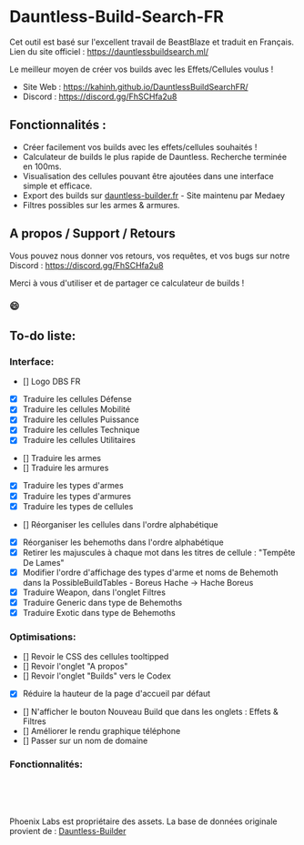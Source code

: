 # Dauntless-Build-Search-FR
Cet outil est basé sur l'excellent travail de BeastBlaze et traduit en Français.
Lien du site officiel : https://dauntlessbuildsearch.ml/

Le meilleur moyen de créer vos builds avec les Effets/Cellules voulus !

- Site Web : https://kahinh.github.io/DauntlessBuildSearchFR/
- Discord : https://discord.gg/FhSCHfa2u8

## Fonctionnalités :
- Créer facilement vos builds avec les effets/cellules souhaités !
- Calculateur de builds le plus rapide de Dauntless. Recherche terminée en 100ms.
- Visualisation des cellules pouvant être ajoutées dans une interface simple et efficace.
- Export des builds sur [dauntless-builder.fr](https://dauntless-builder.fr/) - Site maintenu par Medaey
- Filtres possibles sur les armes & armures.

## A propos / Support / Retours
Vous pouvez nous donner vos retours, vos requêtes, et vos bugs sur notre Discord : https://discord.gg/FhSCHfa2u8

Merci à vous d'utiliser et de partager ce calculateur de builds !

### 😄

## To-do liste:
### Interface:
- [] Logo DBS FR
- [X] Traduire les cellules Défense
- [X] Traduire les cellules Mobilité
- [X] Traduire les cellules Puissance
- [X] Traduire les cellules Technique
- [X] Traduire les cellules Utilitaires
- [] Traduire les armes
- [] Traduire les armures
- [X] Traduire les types d'armes
- [X] Traduire les types d'armures
- [X] Traduire les types de cellules
- [] Réorganiser les cellules dans l'ordre alphabétique
- [X] Réorganiser les behemoths dans l'ordre alphabétique
- [X] Retirer les majuscules à chaque mot dans les titres de cellule : "Tempête De Lames"
- [X] Modifier l'ordre d'affichage des types d'arme et noms de Behemoth dans la PossibleBuildTables - Boreus Hache -> Hache Boreus
- [X] Traduire Weapon, dans l'onglet Filtres
- [X] Traduire Generic dans type de Behemoths
- [X] Traduire Exotic dans type de Behemoths

### Optimisations:
- [] Revoir le CSS des cellules tooltipped
- [] Revoir l'onglet "A propos"
- [] Revoir l'onglet "Builds" vers le Codex
- [X] Réduire la hauteur de la page d'accueil par défaut
- [] N'afficher le bouton Nouveau Build que dans les onglets : Effets & Filtres
- [] Améliorer le rendu graphique téléphone
- [] Passer sur un nom de domaine

### Fonctionnalités:


<br/><br/><br/>

Phoenix Labs est propriétaire des assets.
La base de données originale provient de : [Dauntless-Builder](https://github.com/atomicptr/dauntless-builder)

